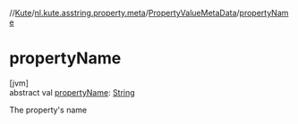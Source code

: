 //[Kute](../../../index.md)/[nl.kute.asstring.property.meta](../index.md)/[PropertyValueMetaData](index.md)/[propertyName](property-name.md)

# propertyName

[jvm]\
abstract val [propertyName](property-name.md): [String](https://kotlinlang.org/api/latest/jvm/stdlib/kotlin/-string/index.html)

The property's name
